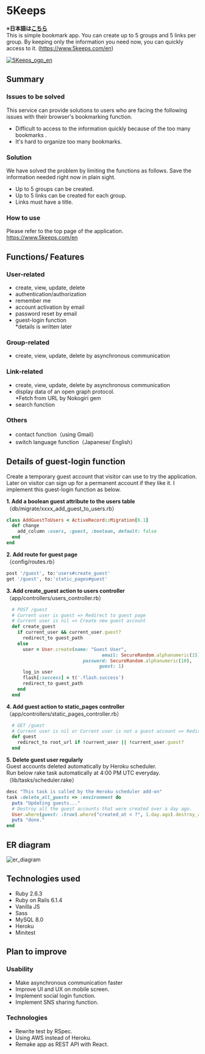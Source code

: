 # 5Keeps
※**日本語は[こちら](/README_ja.md)**  
 This is simple bookmark app. You can create up to 5 groups and 5 links per group. By keeping only the information you need now, you can quickly access to it. (https://www.5keeps.com/en)

[![5Keeps_ogp_en](https://user-images.githubusercontent.com/72771511/141403434-cf260592-ac26-4091-b821-1e778948859c.jpg)](https://www.5keeps.com/en)

## Summary
### Issues to be solved
This service can provide solutions to users who are facing the following issues with their browser's bookmarking function.
- Difficult to access to the information quickly because of the too many bookmarks .
- It's hard to organize too many bookmarks.

### Solution
We have solved the problem by limiting the functions as follows. Save the information needed right now in plain sight.
- Up to 5 groups can be created.
- Up to 5 links can be created for each group.
- Links must have a title.

### How to use
Please refer to the top page of the application.   
https://www.5keeps.com/en

## Functions/ Features
### User-related
- create, view, update, delete
- authentication/authorization
- remember me
- account activation by email
- password reset by email
- guest-login function  
*details is written later
### Group-related
- create, view, update, delete by asynchronous communication
### Link-related
- create, view, update, delete by asynchronous communication
- display data of an open graph protocol.  
*Fetch from URL by Nokogiri gem
- search function
### Others
- contact function（using Gmail）
- switch language function（Japanese/ English）

## Details of guest-login function
Create a temporary guest account that visitor can use to try the application. Later on visitor can sign up for a permanent account if they like it.
I implement this guest-login function as below.

**1. Add a boolean guest attribute to the users table**
（db/migrate/xxxx_add_guest_to_users.rb）

```ruby
class AddGuestToUsers < ActiveRecord::Migration[6.1]
  def change
    add_column :users, :guest, :boolean, default: false
  end
end
```

**2. Add route for guest page**   
（config/routes.rb）
```ruby
post '/guest', to:'users#create_guest'
get '/guest', to:'static_pages#guest'
```

**3. Add create_guest action to users controller**
（app/controllers/users_controller.rb）
```ruby
  # POST /guest
  # Current user is guest => Redirect to guest page
  # Current user is nil => Create new guest account
  def create_guest
    if current_user && current_user.guest?
      redirect_to guest_path
    else
      user = User.create(name: "Guest User",
                                   email: SecureRandom.alphanumeric(15) + "@guest.com",
                            password: SecureRandom.alphanumeric(10),
                                  guest: 1)
      log_in user
      flash[:success] = t('.flash.success')
      redirect_to guest_path
    end
  end
```

**4. Add guest action to static_pages controller**   
（app/controllers/static_pages_controller.rb）
```ruby
  # GET /guest
  # Current user is nil or Current user is not a guest account => Redirect to root url
  def guest    
    redirect_to root_url if !current_user || !current_user.guest?
  end
```

**5. Delete guest user regularly**   
Guest accounts deleted automatically by Heroku scheduler.   
Run below rake task automatically at 4:00 PM UTC everyday.   
（lib/tasks/scheduler.rake）

```ruby
desc "This task is called by the Heroku scheduler add-on"
task :delete_all_guests => :environment do
  puts "Updating guests..."
  # Destroy all the guest accounts that were created over a day ago.
  User.where(guest: :true).where("created_at < ?", 1.day.ago).destroy_all
  puts "done."
end
```

## ER diagram
![er_diagram](https://user-images.githubusercontent.com/72771511/140603325-dafce5de-d449-4076-9f73-85b6b5e8b3cb.png)

## Technologies used 
- Ruby 2.6.3
- Ruby on Rails 6.1.4
- Vanilla JS
- Sass
- MySQL 8.0
- Heroku
- Minitest

## Plan to improve
### Usability
- Make asynchronous communication faster
- Improve UI and UX on mobile screen.
- Implement social login function.
- Implement SNS sharing function.
### Technologies
- Rewrite test by RSpec.
- Using AWS instead of Heroku.
- Remake app as REST API with React.

